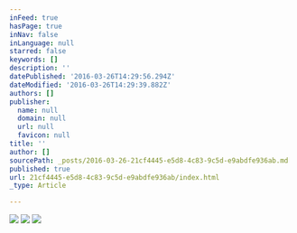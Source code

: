 ```yaml
---
inFeed: true
hasPage: true
inNav: false
inLanguage: null
starred: false
keywords: []
description: ''
datePublished: '2016-03-26T14:29:56.294Z'
dateModified: '2016-03-26T14:29:39.882Z'
authors: []
publisher:
  name: null
  domain: null
  url: null
  favicon: null
title: ''
author: []
sourcePath: _posts/2016-03-26-21cf4445-e5d8-4c83-9c5d-e9abdfe936ab.md
published: true
url: 21cf4445-e5d8-4c83-9c5d-e9abdfe936ab/index.html
_type: Article

---
```

![](https://the-grid-user-content.s3-us-west-2.amazonaws.com/768ca3da-38a2-437a-8ab4-efce6b5fcd3c.jpg)
![](https://the-grid-user-content.s3-us-west-2.amazonaws.com/214cd0ae-b395-446d-b773-4c197ab2157f.jpg)
![](https://the-grid-user-content.s3-us-west-2.amazonaws.com/2928df09-d7fc-405a-b00e-d006d8383cf4.jpg)
